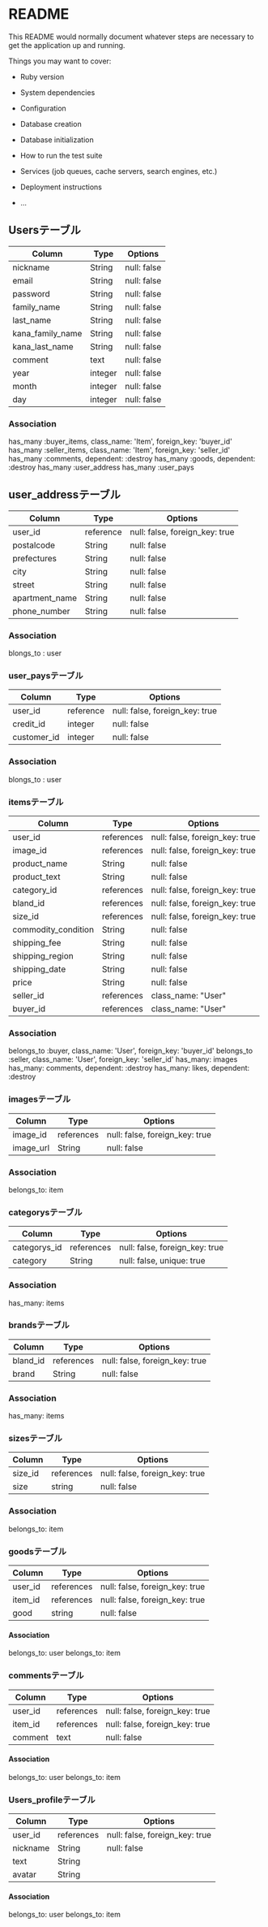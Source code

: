 # README

This README would normally document whatever steps are necessary to get the
application up and running.

Things you may want to cover:

* Ruby version

* System dependencies

* Configuration

* Database creation

* Database initialization

* How to run the test suite

* Services (job queues, cache servers, search engines, etc.)

* Deployment instructions

* ...

## Usersテーブル
|Column|Type|Options|
|------|----|-------|
|nickname|String|null: false|
|email|String|null: false|
|password|String|null: false|
|family_name|String|null: false|
|last_name|String|null: false|
|kana_family_name|String|null: false|
|kana_last_name|String|null: false|
|comment|text|null: false|
|year|integer|null: false|
|month|integer|null: false|
|day|integer|null: false|

### Association
has_many :buyer_items, class_name: 'Item', foreign_key: 'buyer_id'
has_many :seller_items, class_name: 'Item', foreign_key: 'seller_id'
has_many :comments, dependent: :destroy
has_many :goods, dependent: :destroy
has_many :user_address
has_many :user_pays 

## user_addressテーブル
|Column|Type|Options|
|------|----|-------|
|user_id|reference|null: false, foreign_key: true|
|postalcode|String|null: false|
|prefectures|String|null: false|
|city|String|null: false|
|street|String|null: false|
|apartment_name|String|null: false|
|phone_number|String|null: false|

### Association
blongs_to : user

### user_paysテーブル
|Column|Type|Options|
|------|----|-------|
|user_id|reference|null: false, foreign_key: true|
|credit_id|integer|null: false|
|customer_id|integer|null: false|


### Association
blongs_to : user

### itemsテーブル
|Column|Type|Options|
|------|----|-------|
|user_id|references|null: false, foreign_key: true|
|image_id|references|null: false, foreign_key: true|
|product_name|String|null: false|
|product_text|String|null: false|
|category_id|references|null: false, foreign_key: true|
|bland_id|references|null: false, foreign_key: true|
|size_id|references|null: false, foreign_key: true|
|commodity_condition|String|null: false|
|shipping_fee|String|null: false|
|shipping_region|String|null: false|
|shipping_date|String|null: false|
|price|String|null: false|
|seller_id|references|class_name: "User"|
|buyer_id|references|class_name: "User"|

### Association
belongs_to :buyer, class_name: 'User', foreign_key: 'buyer_id'
belongs_to :seller, class_name: 'User', foreign_key: 'seller_id'
has_many: images
has_many: comments, dependent: :destroy
has_many: likes, dependent: :destroy


### imagesテーブル
|Column|Type|Options|
|------|----|-------|
|image_id|references|null: false, foreign_key: true|
|image_url|String|null: false|

### Association
belongs_to: item


### categorysテーブル
|Column|Type|Options|
|------|----|-------|
|categorys_id|references|null: false, foreign_key: true|
|category|String|null: false, unique: true|

### Association
has_many: items


### brandsテーブル
|Column|Type|Options|
|------|----|-------|
|bland_id|references|null: false, foreign_key: true|
|brand|String|null: false|

### Association
has_many: items


### sizesテーブル
|Column|Type|Options|
|------|----|-------|
|size_id|references|null: false, foreign_key: true|
|size|string|null: false|

### Association
belongs_to: item


### goodsテーブル
|Column|Type|Options|
|------|----|-------|
|user_id|references|null: false, foreign_key: true|
|item_id|references|null: false, foreign_key: true|
|good|string|null: false|

#### Association
belongs_to: user
belongs_to: item


### commentsテーブル
|Column|Type|Options|
|------|----|-------|
|user_id|references|null: false, foreign_key: true|
|item_id|references|null: false, foreign_key: true|
|comment|text|null: false|

#### Association
belongs_to: user
belongs_to: item


### Users_profileテーブル
|Column|Type|Options|
|------|----|-------|
|user_id|references|null: false, foreign_key: true|
|nickname|String|null: false|
|text|String|
|avatar|String|

#### Association
belongs_to: user
belongs_to: item